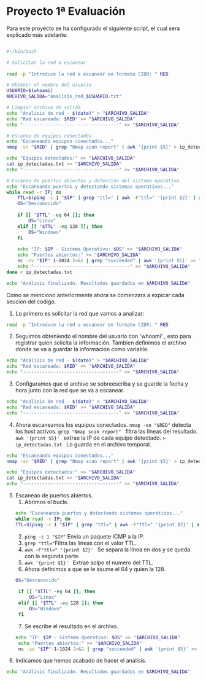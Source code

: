 # Proyecto 1ª Evaluación

Para este proyecto se ha configurado el siguiente script, el cual sera explicado más adelante:

```bash

#!/bin/bash

# Solicitar la red a escanear
 
read -p "Introduce la red a escanear en formato CIDR: " RED

# Obtener el nombre del usuario
USUARIO=$(whoami)
ARCHIVO_SALIDA="analisis_red_$USUARIO.txt"

# Limpiar archivo de salida
echo "Analisis de red - $(date)" > "$ARCHIVO_SALIDA"
echo "Red escaneada: $RED" >> "$ARCHIVO_SALIDA"
echo "-----------------------------------" >> "$ARCHIVO_SALIDA"

# Escaneo de equipos conectados
echo "Escaneando equipos conectados..."
nmap -sn "$RED" | grep "Nmap scan report" | awk '{print $5}' > ip_detectadas.txt

echo "Equipos detectados:" >> "$ARCHIVO_SALIDA"
cat ip_detectadas.txt >> "$ARCHIVO_SALIDA"
echo "-----------------------------------" >> "$ARCHIVO_SALIDA"

# Escaneo de puertos abiertos y detección del sistema operativo
echo "Escaneando puertos y detectando sistemas operativos..."
while read -r IP; do
    TTL=$(ping -c 1 "$IP" | grep "ttl=" | awk -F"ttl=" '{print $2}' | awk '{print $1}')
    OS="Desconocido"
    
    if [[ "$TTL" -eq 64 ]]; then
        OS="Linux"
    elif [[ "$TTL" -eq 128 ]]; then
        OS="Windows"
    fi
    
    echo "IP: $IP - Sistema Operativo: $OS" >> "$ARCHIVO_SALIDA"
    echo "Puertos abiertos:" >> "$ARCHIVO_SALIDA"
    nc -zv "$IP" 1-1024 2>&1 | grep "succeeded" | awk '{print $5}' >> "$ARCHIVO_SALIDA"
    echo "-----------------------------------" >> "$ARCHIVO_SALIDA"
done < ip_detectadas.txt

echo "Análisis finalizado. Resultados guardados en $ARCHIVO_SALIDA"
```
Como se menciono anteriormente ahora se comenzara a expicar cada seccion del codigo.
1. Lo primero es solicitar la red que vamos a analizar:
```bash
read -p "Introduce la red a escanear en formato CIDR: " RED
```
2. Seguimos obteniendo el nombre del usuario con 'whoami' , esto para registrar quien solicita la información. Tambien definimos el archivo donde se va a guardar la informacion como variable.
```bash 
echo "Analisis de red - $(date)" > "$ARCHIVO_SALIDA"
echo "Red escaneada: $RED" >> "$ARCHIVO_SALIDA"
echo "-----------------------------------" >> "$ARCHIVO_SALIDA"
```
3. Configuramos que el archivo se sobreescriba y se guarde la fecha y hora junto con la red que se va a escanear.
```bash
echo "Analisis de red - $(date)" > "$ARCHIVO_SALIDA"
echo "Red escaneada: $RED" >> "$ARCHIVO_SALIDA"
echo "-----------------------------------" >> "$ARCHIVO_SALIDA"
```
4. Ahora escaneamos los equipos conectados. ``` nmap -sn "$RED" ``` detecta los host activos. ```grep "Nmap scan report" ``` filtra las líneas del resultado. ```awk '{print $5}' ``` extrae la IP de cada equipo detectado. ```> ip_detectadas.txt ``` Lo guarda en el archivo temporal.
```bash
echo "Escaneando equipos conectados..."
nmap -sn "$RED" | grep "Nmap scan report" | awk '{print $5}' > ip_detectadas.txt
```
```bash
echo "Equipos detectados:" >> "$ARCHIVO_SALIDA"
cat ip_detectadas.txt >> "$ARCHIVO_SALIDA"
echo "-----------------------------------" >> "$ARCHIVO_SALIDA"
```
5. Escaneao de puertos abiertos.
   1. Abrimos el bucle.
   ```bash 
   echo "Escaneando puertos y detectando sistemas operativos..."
   while read -r IP; do
   TTL=$(ping -c 1 "$IP" | grep "ttl=" | awk -F"ttl=" '{print $2}' | awk '{print $1}')
   ```
   2. ``` ping -c 1 "$IP" ``` Envia un paquete ICMP a la IP.
   3. ``` grep "ttl=" ```Filtra las líneas con el valor TTL.
   4. ```awk -F"ttl=" '{print $2}' ``` Se separa la línea en dos y se queda con la segunda parte. 
   5. ```awk '{print $1}' ``` Extrae solpo el numero del TTL.
   6. Ahora definimos a que se le asume el 64 y quien la 128.
   ```bash
   OS="Desconocido"
    
    if [[ "$TTL" -eq 64 ]]; then
        OS="Linux"
    elif [[ "$TTL" -eq 128 ]]; then
        OS="Windows"
    fi
    ```
   7. Se escribe el resultado en el archivo.
   ```bash
   echo "IP: $IP - Sistema Operativo: $OS" >> "$ARCHIVO_SALIDA"
    echo "Puertos abiertos:" >> "$ARCHIVO_SALIDA"
    nc -zv "$IP" 1-1024 2>&1 | grep "succeeded" | awk '{print $5}' >> "$ARCHIVO_SALIDA"
    ```
6. Indicamos que hemos acabado de hacer el analisis.
```bash
echo "Análisis finalizado. Resultados guardados en $ARCHIVO_SALIDA"
```

